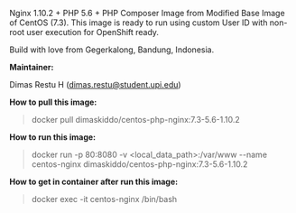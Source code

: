 Nginx 1.10.2 + PHP 5.6 + PHP Composer Image from Modified Base Image of CentOS (7.3). This image is ready to run using custom User ID with non-root user execution for OpenShift ready.

Build with love from Gegerkalong, Bandung, Indonesia.

**Maintainer:**

Dimas Restu H (<dimas.restu@student.upi.edu>)

**How to pull this image:**

> docker pull dimaskiddo/centos-php-nginx:7.3-5.6-1.10.2

**How to run this image:**

> docker run -p 80:8080 -v <local_data_path>:/var/www --name centos-nginx dimaskiddo/centos-php-nginx:7.3-5.6-1.10.2

**How to get in container after run this image:**

> docker exec -it centos-nginx /bin/bash
